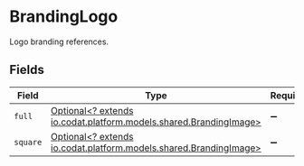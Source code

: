 # BrandingLogo

Logo branding references.


## Fields

| Field                                                                                                     | Type                                                                                                      | Required                                                                                                  | Description                                                                                               |
| --------------------------------------------------------------------------------------------------------- | --------------------------------------------------------------------------------------------------------- | --------------------------------------------------------------------------------------------------------- | --------------------------------------------------------------------------------------------------------- |
| `full`                                                                                                    | [Optional<? extends io.codat.platform.models.shared.BrandingImage>](../../models/shared/BrandingImage.md) | :heavy_minus_sign:                                                                                        | N/A                                                                                                       |
| `square`                                                                                                  | [Optional<? extends io.codat.platform.models.shared.BrandingImage>](../../models/shared/BrandingImage.md) | :heavy_minus_sign:                                                                                        | N/A                                                                                                       |